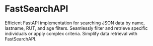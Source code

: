 # FastSearchAPI
Efficient FastAPI implementation for searching JSON data by name, lastname, RUT, and age filters. Seamlessly filter and retrieve specific individuals or apply complex criteria. Simplify data retrieval with FastSearchAPI.
